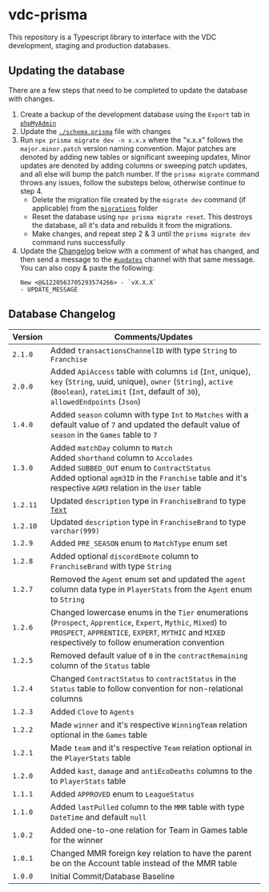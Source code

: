 # vdc-prisma
This repository is a Typescript library to interface with the VDC development, staging and production databases.

## Updating the database
There are a few steps that need to be completed to update the database with changes.
1. Create a backup of the development database using the `Export` tab in [`phpMyAdmin`](https://univps.vps.webdock.cloud/phpmyadmin/index.php)
2. Update the [`./schema.prisma`](./schema.prisma) file with changes
3. Run `npx prisma migrate dev -n x.x.x` where the "x.x.x" follows the `major.minor.patch` version naming convention. Major patches are denoted by adding new tables or significant sweeping updates, Minor updates are denoted by adding columns or sweeping patch updates, and all else will bump the patch number. If the `prisma migrate` command throws any issues, follow the substeps below, otherwise continue to step 4.
    - Delete the migration file created by the `migrate dev` command (if applicable) from the [`migrations`](./migrations/) folder
    - Reset the database using `npx prisma migrate reset`. This destroys the database, all it's data and rebuilds it from the migrations.
    - Make changes, and repeat step 2 & 3 until the `prisma migrate dev` command runs successfully
4. Update the [Changelog](#changelog) below with a comment of what has changed, and then send a message to the [`#updates`](https://discord.com/channels/1027754353207033966/1220564786765500477) channel with that same message. You can also copy & paste the following:
    ```
    New <@&1220563705293574266> - `vX.X.X`
    - UPDATE_MESSAGE
    ```

## Database Changelog
| Version | Comments/Updates |
| - | - |
| `2.1.0` | Added `transactionsChannelID` with type `String` to `Franchise` |
| `2.0.0` | Added `ApiAccess` table with columns `id` (`Int`, unique),  `key` (`String`, uuid, unique),  `owner` (`String`),  `active` (`Boolean`), `rateLimit` (`Int`, default of `30`), `allowedEndpoints` (`Json`) |
| `1.4.0` | Added `season` column with type `Int` to `Matches` with a default value of `7` and updated the default value of `season` in the `Games` table to `7`  |
| `1.3.0` | Added `matchDay` column to `Match` <br> Added `shorthand` column to `Accolades` <br> Added `SUBBED_OUT` enum to `ContractStatus` <br> Added optional `agm3ID` in the `Franchise` table and it's respective `AGM3` relation in the `User` table |
| `1.2.11` | Updated `description` type in `FranchiseBrand` to type [`Text`](https://www.prisma.io/docs/orm/overview/databases/mysql) |
| `1.2.10` | Updated `description` type in `FranchiseBrand` to type `varchar(999)` |
| `1.2.9` | Added `PRE_SEASON` enum to `MatchType` enum set |
| `1.2.8` | Added optional `discordEmote` column to `FranchiseBrand` with type `String` |
| `1.2.7` | Removed the `Agent` enum set and updated the `agent` column data type in `PlayerStats` from the `Agent` enum to `String` |
| `1.2.6` | Changed lowercase enums in the `Tier` enumerations (`Prospect`, `Apprentice`, `Expert`, `Mythic`, `Mixed`) to `PROSPECT`, `APPRENTICE`, `EXPERT`, `MYTHIC` and `MIXED` respectively to follow enumeration convention |
| `1.2.5` | Removed default value of `0` in the `contractRemaining` column of the `Status` table |
| `1.2.4` | Changed `ContractStatus` to `contractStatus` in the `Status` table to follow convention for non-relational columns |
| `1.2.3` | Added `Clove` to `Agents` |
| `1.2.2` | Made `winner` and it's respective `WinningTeam` relation optional in the `Games` table |
| `1.2.1` | Made `team` and it's respective `Team` relation optional in the `PlayerStats` table |
| `1.2.0` | Added `kast`, `damage` and `antiEcoDeaths` columns to the to `PlayerStats` table |
| `1.1.1` | Added `APPROVED` enum to `LeagueStatus` |
| `1.1.0` | Added `lastPulled` column to the `MMR` table with type `DateTime` and default `null` |
| `1.0.2` | Added one-to-one relation for Team in Games table for the winner |
| `1.0.1` | Changed MMR foreign key relation to have the parent be on the Account table instead of the MMR table |
| `1.0.0` | Initial Commit/Database Baseline |
